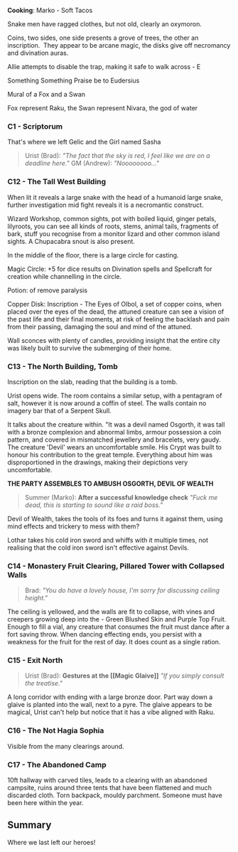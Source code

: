 **Cooking**: Marko - Soft Tacos

Snake men have ragged clothes, but not old, clearly an oxymoron.

Coins, two sides, one side presents a grove of trees, the other an inscription.  They appear to be arcane magic, the disks give off necromancy and divination auras.

Allie attempts to disable the trap, making it safe to walk across - E

Something Something Praise be to Eudersius

Mural of a Fox and a Swan

Fox represent Raku, the Swan represent Nivara, the god of water

### C1 - Scriptorum
That's where we left Gelic and the Girl named Sasha

>Urist (Brad): *"The fact that the sky is red, I feel like we are on a deadline here."*
>GM (Andrew): *"Noooooooo..."*

### C12 - The Tall West Building 
When lit it reveals a large snake with the head of a humanoid large snake, further investigation mid fight reveals it is a necromantic construct.

Wizard Workshop, common sights, pot with boiled liquid, ginger petals, lilyroots, you can see all kinds of roots, stems, animal tails, fragments of bark, stuff you recognise from a monitor lizard and other common island sights. A Chupacabra snout is also present.

In the middle of the floor, there is a large circle for casting.

Magic Circle: +5 for dice results on Divination spells and Spellcraft for creation while channelling in the circle.

Potion: of remove paralysis

Copper Disk: Inscription - The Eyes of Olbol, a set of copper coins, when placed over the eyes of the dead, the attuned creature can see a vision of the past life and their final moments, at risk of feeling the backlash and pain from their passing, damaging the soul and mind of the attuned.

Wall sconces with plenty of candles, providing insight that the entire city was likely built to survive the submerging of their home.

### C13 - The North Building, Tomb

Inscription on the slab, reading that the building is a tomb.

Urist opens wide. The room contains a similar setup, with a pentagram of salt, however it is now around a coffin of steel. The walls contain no imagery bar that of a Serpent Skull.

It talks about the creature within. "It was a devil named Osgorth, it was tall with a bronze complexion and abnormal limbs, armour possession a coin pattern, and covered in mismatched jewellery and bracelets, very gaudy. The creature 'Devil' wears an uncomfortable smile. His Crypt was built to honour his contribution to the great temple. Everything about him was disproportioned in the drawings, making their depictions very uncomfortable.

**THE PARTY ASSEMBLES TO AMBUSH OSGORTH, DEVIL OF WEALTH**

>Summer (Marko): **After a successful knowledge check** *"Fuck me dead, this is starting to sound like a raid boss."*

Devil of Wealth, takes the tools of its foes and turns it against them, using mind effects and trickery to mess with them?

Lothar takes his cold iron sword and whiffs with it multiple times, not realising that the cold iron sword isn't effective against Devils.

### C14 - Monastery Fruit Clearing, Pillared Tower with Collapsed Walls

>Brad: *"You do have a lovely house, I'm sorry for discussing ceiling height."*

The ceiling is yellowed, and the walls are fit to collapse, with vines and creepers growing deep into the - Green Blushed Skin and Purple Top Fruit. Enough to fill a vial, any creature that consumes the fruit must dance after a fort saving throw. When dancing effecting ends, you persist with a weakness for the fruit for the rest of day. It does count as a single ration.

### C15 - Exit North

>Urist (Brad): **Gestures at the [[Magic Glaive]]** *"If you simply consult the treatise."*

A long corridor with ending with a large bronze door. Part way down a glaive is planted into the wall, next to a pyre. The glaive appears to be magical, Urist can't help but notice that it has a vibe aligned with Raku.

### C16 - The Not Hagia Sophia

Visible from the many clearings around.

### C17 - The Abandoned Camp

10ft hallway with carved tiles, leads to a clearing with an abandoned campsite, ruins around three tents that have been flattened and much discarded cloth. Torn backpack, mouldy parchment. Someone must have been here within the year.


## Summary
Where we last left our heroes!